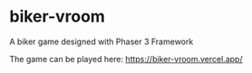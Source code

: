 # biker-vroom

A biker game designed with Phaser 3 Framework

The game can be played here: https://biker-vroom.vercel.app/
